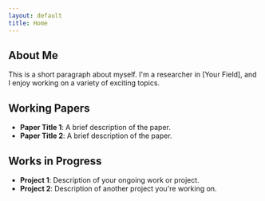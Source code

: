 ```yaml
---
layout: default
title: Home
---
```


## About Me
This is a short paragraph about myself. I'm a researcher in [Your Field], and I enjoy working on a variety of exciting topics.

## Working Papers
- **Paper Title 1**: A brief description of the paper.
- **Paper Title 2**: A brief description of the paper.

## Works in Progress
- **Project 1**: Description of your ongoing work or project.
- **Project 2**: Description of another project you're working on.
